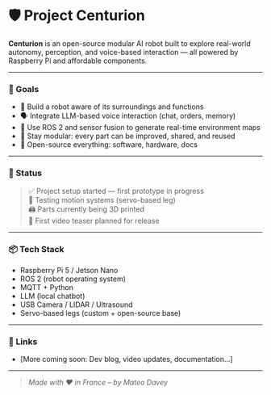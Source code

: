 # 🛡️ Project Centurion

**Centurion** is an open-source modular AI robot built to explore real-world autonomy, perception, and voice-based interaction — all powered by Raspberry Pi and affordable components.

---

### 🧠 Goals

- 🤖 Build a robot aware of its surroundings and functions
- 🗣️ Integrate LLM-based voice interaction (chat, orders, memory)
- 📡 Use ROS 2 and sensor fusion to generate real-time environment maps
- 🧩 Stay modular: every part can be improved, shared, and reused
- 📂 Open-source everything: software, hardware, docs

---

### 🔧 Status

> ✅ Project setup started — first prototype in progress  
> 🧪 Testing motion systems (servo-based leg)  
> 🖨️ Parts currently being 3D printed  
> 📸 First video teaser planned for release

---

### 📦 Tech Stack

- Raspberry Pi 5 / Jetson Nano
- ROS 2 (robot operating system)
- MQTT + Python
- LLM (local chatbot)
- USB Camera / LIDAR / Ultrasound
- Servo-based legs (custom + open-source base)

---

### 🔗 Links

- [More coming soon: Dev blog, video updates, documentation...]

---

> *Made with ❤️ in France – by Mateo Davey*

